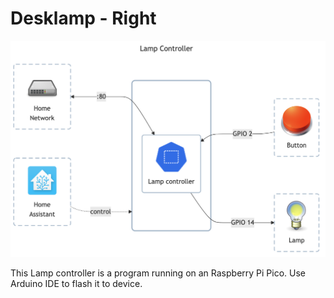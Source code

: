 # Desklamp - Right

![diagram](../../docs/diagrams/out/apps/lamp-controller.png)

This Lamp controller is a program running on an Raspberry Pi Pico.
Use Arduino IDE to flash it to device.
